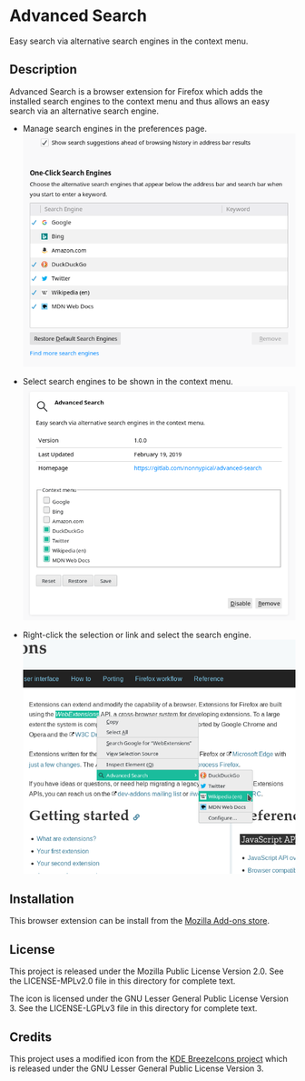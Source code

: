 
# Advanced Search

Easy search via alternative search engines in the context menu.


## Description

Advanced Search is a browser extension for Firefox which adds the installed search engines to the context menu and thus allows an easy search via an alternative search engine.

* Manage search engines in the preferences page.  
  ![Manage search engines in the preferences page.](resources/screenshot1.png)

* Select search engines to be shown in the context menu.  
  ![Select search engines to be shown in the context menu.](resources/screenshot2.png)

* Right-click the selection or link and select the search engine.  
  ![Right-click the selection or link and select the search engine.](resources/screenshot3.png)


## Installation

This browser extension can be install from the [Mozilla Add-ons store](https://addons.mozilla.org/firefox/addon/nonnypical-advanced-search/).


## License

This project is released under the Mozilla Public License Version 2.0.
See the LICENSE-MPLv2.0 file in this directory for complete text.

The icon is licensed under the GNU Lesser General Public License Version 3.
See the LICENSE-LGPLv3 file in this directory for complete text.


## Credits

This project uses a modified icon from the [KDE BreezeIcons project](https://api.kde.org/frameworks/breeze-icons/html/index.html) which is released under the GNU Lesser General Public License Version 3.
